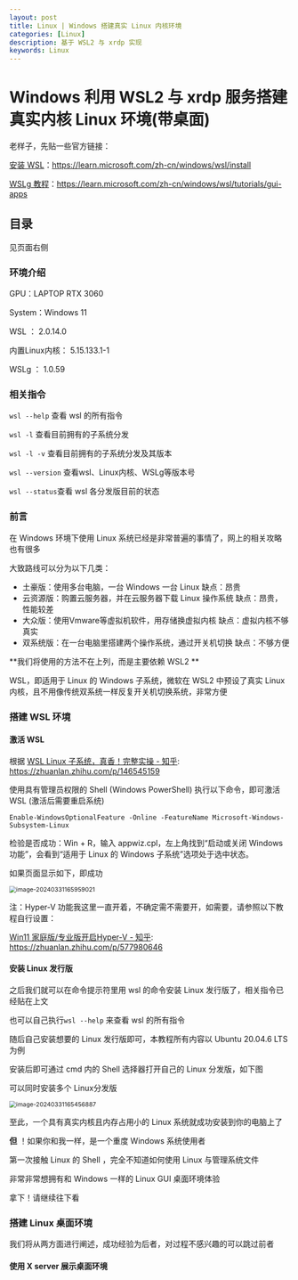 ```yaml
---
layout: post
title: Linux | Windows 搭建真实 Linux 内核环境
categories: [Linux]
description: 基于 WSL2 与 xrdp 实现
keywords: Linux
---
```



# Windows 利用 WSL2 与 xrdp 服务搭建真实内核 Linux 环境(带桌面)

老样子，先贴一些官方链接：

[安装 WSL](https://learn.microsoft.com/zh-cn/windows/wsl/install)：https://learn.microsoft.com/zh-cn/windows/wsl/install

[WSLg 教程](https://learn.microsoft.com/zh-cn/windows/wsl/tutorials/gui-apps)：https://learn.microsoft.com/zh-cn/windows/wsl/tutorials/gui-apps

## 目录

见页面右侧

### 环境介绍

GPU：LAPTOP RTX 3060

System：Windows 11

WSL ： 2.0.14.0

内置Linux内核： 5.15.133.1-1

WSLg ： 1.0.59

### 相关指令

`wsl --help` 查看 wsl 的所有指令

`wsl -l` 查看目前拥有的子系统分发

`wsl -l -v` 查看目前拥有的子系统分发及其版本

`wsl --version` 查看wsl、Linux内核、WSLg等版本号

`wsl --status`查看 wsl 各分发版目前的状态 

### 前言

在 Windows 环境下使用 Linux 系统已经是非常普遍的事情了，网上的相关攻略也有很多

大致路线可以分为以下几类：

- 土豪版：使用多台电脑，一台 Windows 一台 Linux    缺点：昂贵
- 云资源版：购置云服务器，并在云服务器下载 Linux 操作系统    缺点：昂贵，性能较差
- 大众版：使用Vmware等虚拟机软件，用存储换虚拟内核    缺点：虚拟内核不够真实
- 双系统版：在一台电脑里搭建两个操作系统，通过开关机切换    缺点：不够方便

**我们将使用的方法不在上列，而是主要依赖 WSL2 **

WSL，即适用于 Linux 的 Windows 子系统，微软在 WSL2 中预设了真实 Linux 内核，且不用像传统双系统一样反复开关机切换系统，非常方便

### 搭建 WSL 环境

#### 激活 WSL 

根据 [WSL Linux 子系统，真香！完整实操 - 知乎](https://zhuanlan.zhihu.com/p/146545159): https://zhuanlan.zhihu.com/p/146545159

使用具有管理员权限的 Shell (Windows PowerShell) 执行以下命令，即可激活 WSL (激活后需要重启系统)

`Enable-WindowsOptionalFeature -Online -FeatureName Microsoft-Windows-Subsystem-Linux`

检验是否成功：Win + R，输入 appwiz.cpl，左上角找到“启动或关闭 Windows 功能”，会看到“适用于 Linux 的 Windows 子系统”选项处于选中状态。

如果页面显示如下，即成功

<img src="C:\Users\Sawtone\AppData\Roaming\Typora\typora-user-images\image-20240331165959021.png" alt="image-20240331165959021" style="zoom: 77%;" />

注：Hyper-V 功能我这里一直开着，不确定需不需要开，如需要，请参照以下教程自行设置：

[Win11 家庭版/专业版开启Hyper-V - 知乎](https://zhuanlan.zhihu.com/p/577980646): https://zhuanlan.zhihu.com/p/577980646

#### 安装 Linux 发行版

之后我们就可以在命令提示符里用 wsl 的命令安装 Linux 发行版了，相关指令已经贴在上文

也可以自己执行`wsl --help` 来查看 wsl 的所有指令

随后自己安装想要的 Linux 发行版即可，本教程所有内容以 Ubuntu 20.04.6 LTS 为例

安装后即可通过 cmd 内的 Shell 选择器打开自己的 Linux 分发版，如下图

可以同时安装多个 Linux分发版



<img src="C:\Users\Sawtone\AppData\Roaming\Typora\typora-user-images\image-20240331165456887.png" alt="image-20240331165456887" style="zoom: 77%;" />

至此，一个具有真实内核且内存占用小的 Linux 系统就成功安装到你的电脑上了

**但** ！如果你和我一样，是一个重度 Windows 系统使用者

第一次接触 Linux 的 Shell ，完全不知道如何使用 Linux 与管理系统文件

非常非常想拥有和 Windows 一样的 Linux GUI 桌面环境体验

拿下！请继续往下看



### 搭建 Linux 桌面环境

我们将从两方面进行阐述，成功经验为后者，对过程不感兴趣的可以跳过前者

#### 使用 X server 展示桌面环境

